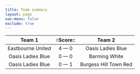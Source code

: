 ```yaml
---
title: Team summary
layout: page
nav-menu: false
exclude: true
---
```




|      Team 1       |  ::Score::  |        Team 2         |
|:-----------------:|:-----------:|:---------------------:|
| Eastbourne United | 4 &mdash; 0 |   Oasis Ladies Blue   |
| Oasis Ladies Blue | 0 &mdash; 0 |     Barming White     |
| Oasis Ladies Blue | 0 &mdash; 1 | Burgess Hill Town Red |

 <br /><br /><br />